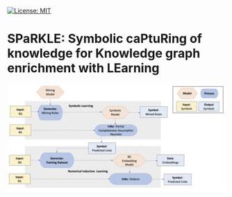 [![License: MIT](https://img.shields.io/badge/License-MIT-yellow.svg)](LICENSE)
# SPaRKLE:  Symbolic caPtuRing of knowledge for Knowledge graph enrichment with LEarning


![SPaRKLE Design Pattern](https://raw.githubusercontent.com/SDM-TIB/SPARKLE/main/images/SPARKLE.png "SPaRKLE Design Pattern")
